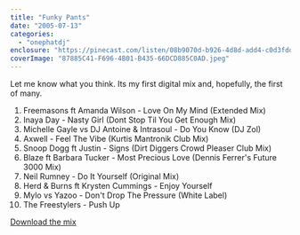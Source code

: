 ```yaml
---
title: "Funky Pants"
date: "2005-07-13"
categories: 
  - "onephatdj"
enclosure: "https://pinecast.com/listen/08b9070d-b926-4d8d-add4-c0d3fdd49f6f.mp3 81053696 audio/mpeg "
coverImage: "87885C41-F696-4B01-B435-66DCD885C0AD.jpeg"
---
```


Let me know what you think. Its my first digital mix and, hopefully, the first of many.

1. Freemasons ft Amanda Wilson - Love On My Mind (Extended Mix)
2. Inaya Day - Nasty Girl (Dont Stop Til You Get Enough Mix)
3. Michelle Gayle vs DJ Antoine & Intrasoul - Do You Know (DJ Zol)
4. Axwell - Feel The Vibe (Kurtis Mantronik Club Mix)
5. Snoop Dogg ft Justin - Signs (Dirt Diggers Crowd Pleaser Club Mix)
6. Blaze ft Barbara Tucker - Most Precious Love (Dennis Ferrer's Future 3000 Mix)
7. Neil Rumney - Do It Yourself (Original Mix)
8. Herd & Burns ft Krysten Cummings - Enjoy Yourself
9. Mylo vs Yazoo - Don't Drop The Pressure (White Label)
10. The Freestylers - Push Up

[Download the mix](https://pinecast.com/listen/08b9070d-b926-4d8d-add4-c0d3fdd49f6f.mp3)
